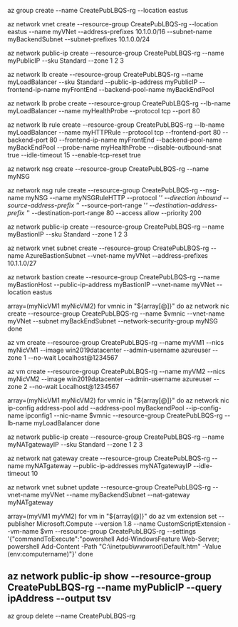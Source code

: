 az group create --name CreatePubLBQS-rg --location eastus

az network vnet create --resource-group CreatePubLBQS-rg --location eastus --name myVNet --address-prefixes 10.1.0.0/16 --subnet-name myBackendSubnet --subnet-prefixes 10.1.0.0/24

az network public-ip create --resource-group CreatePubLBQS-rg --name myPublicIP --sku Standard --zone 1 2 3

az network lb create --resource-group CreatePubLBQS-rg --name myLoadBalancer --sku Standard --public-ip-address myPublicIP --frontend-ip-name myFrontEnd --backend-pool-name myBackEndPool

az network lb probe create --resource-group CreatePubLBQS-rg --lb-name myLoadBalancer --name myHealthProbe --protocol tcp --port 80

az network lb rule create --resource-group CreatePubLBQS-rg --lb-name myLoadBalancer --name myHTTPRule --protocol tcp --frontend-port 80 --backend-port 80 --frontend-ip-name myFrontEnd --backend-pool-name myBackEndPool --probe-name myHealthProbe --disable-outbound-snat true --idle-timeout 15 --enable-tcp-reset true

az network nsg create --resource-group CreatePubLBQS-rg --name myNSG

az network nsg rule create --resource-group CreatePubLBQS-rg --nsg-name myNSG --name myNSGRuleHTTP --protocol '*' --direction inbound --source-address-prefix '*' --source-port-range '*' --destination-address-prefix '*' --destination-port-range 80 --access allow --priority 200

az network public-ip create --resource-group CreatePubLBQS-rg --name myBastionIP --sku Standard --zone 1 2 3

az network vnet subnet create --resource-group CreatePubLBQS-rg --name AzureBastionSubnet --vnet-name myVNet --address-prefixes 10.1.1.0/27

az network bastion create --resource-group CreatePubLBQS-rg --name myBastionHost --public-ip-address myBastionIP --vnet-name myVNet --location eastus

array=(myNicVM1 myNicVM2)
for vmnic in "${array[@]}"
do
    az network nic create --resource-group CreatePubLBQS-rg --name $vmnic --vnet-name myVNet --subnet myBackEndSubnet --network-security-group myNSG
done

az vm create --resource-group CreatePubLBQS-rg --name myVM1 --nics myNicVM1 --image win2019datacenter --admin-username azureuser --zone 1 --no-wait
Localhost@1234567

az vm create --resource-group CreatePubLBQS-rg --name myVM2 --nics myNicVM2 --image win2019datacenter --admin-username azureuser --zone 2 --no-wait
Localhost@1234567

array=(myNicVM1 myNicVM2)
for vmnic in "${array[@]}"
do
    az network nic ip-config address-pool add --address-pool myBackendPool --ip-config-name ipconfig1 --nic-name $vmnic --resource-group CreatePubLBQS-rg --lb-name myLoadBalancer
done

az network public-ip create --resource-group CreatePubLBQS-rg --name myNATgatewayIP --sku Standard --zone 1 2 3

az network nat gateway create --resource-group CreatePubLBQS-rg --name myNATgateway --public-ip-addresses myNATgatewayIP --idle-timeout 10

az network vnet subnet update --resource-group CreatePubLBQS-rg --vnet-name myVNet --name myBackendSubnet --nat-gateway myNATgateway

array=(myVM1 myVM2)
for vm in "${array[@]}"
do
    az vm extension set --publisher Microsoft.Compute --version 1.8 --name CustomScriptExtension --vm-name $vm --resource-group CreatePubLBQS-rg --settings '{"commandToExecute":"powershell Add-WindowsFeature Web-Server; powershell Add-Content -Path \"C:\\inetpub\\wwwroot\\Default.htm\" -Value $($env:computername)"}'
done

az network public-ip show --resource-group CreatePubLBQS-rg --name myPublicIP --query ipAddress --output tsv
-----------------------------
az group delete --name CreatePubLBQS-rg




  
